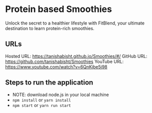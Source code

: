 # Protein based Smoothies
Unlock the secret to a healthier lifestyle with FitBlend, your ultimate destination to learn protein-rich smoothies.

## URLs
Hosted URL: https://tanishabisht.github.io/Smoothies/#/
GitHub URL: https://github.com/tanishabisht/Smoothies
YouTube URL: https://www.youtube.com/watch?v=6QnKjbe5j98

## Steps to run the application
- NOTE: download node.js in your local machine
- `npm install` or `yarn install`
- `npm start` or `yarn run start`